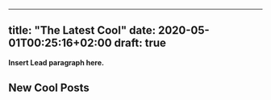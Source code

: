 
---
title: "The Latest Cool"
date: 2020-05-01T00:25:16+02:00
draft: true
---

**Insert Lead paragraph here.**

## New Cool Posts

